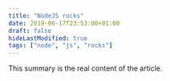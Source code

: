 ```yaml
---
title: "NodeJS rocks"
date: 2019-06-17T23:53:00+01:00
draft: false
hideLastModified: true
tags: ["node", "js", "rocks"]
---
```


This summary is the real content of the article. 
